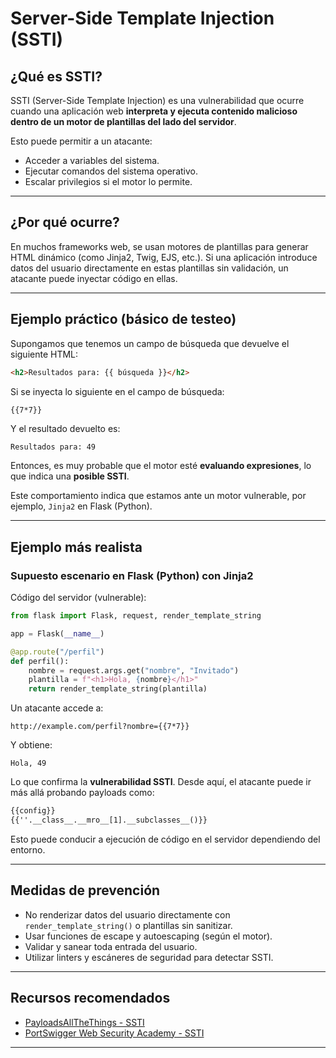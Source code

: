 # Server-Side Template Injection (SSTI)

## ¿Qué es SSTI?

SSTI (Server-Side Template Injection) es una vulnerabilidad que ocurre cuando una aplicación web **interpreta y ejecuta contenido malicioso dentro de un motor de plantillas del lado del servidor**.

Esto puede permitir a un atacante:

- Acceder a variables del sistema.
- Ejecutar comandos del sistema operativo.
- Escalar privilegios si el motor lo permite.

---

## ¿Por qué ocurre?

En muchos frameworks web, se usan motores de plantillas para generar HTML dinámico (como Jinja2, Twig, EJS, etc.). Si una aplicación introduce datos del usuario directamente en estas plantillas sin validación, un atacante puede inyectar código en ellas.

---

## Ejemplo práctico (básico de testeo)

Supongamos que tenemos un campo de búsqueda que devuelve el siguiente HTML:

```html
<h2>Resultados para: {{ búsqueda }}</h2>
````

Si se inyecta lo siguiente en el campo de búsqueda:

```txt
{{7*7}}
```

Y el resultado devuelto es:

```
Resultados para: 49
```

Entonces, es muy probable que el motor esté **evaluando expresiones**, lo que indica una **posible SSTI**.

Este comportamiento indica que estamos ante un motor vulnerable, por ejemplo, `Jinja2` en Flask (Python).

---

## Ejemplo más realista

### Supuesto escenario en Flask (Python) con Jinja2

Código del servidor (vulnerable):

```python
from flask import Flask, request, render_template_string

app = Flask(__name__)

@app.route("/perfil")
def perfil():
    nombre = request.args.get("nombre", "Invitado")
    plantilla = f"<h1>Hola, {nombre}</h1>"
    return render_template_string(plantilla)
```

Un atacante accede a:

```
http://example.com/perfil?nombre={{7*7}}
```

Y obtiene:

```
Hola, 49
```

Lo que confirma la **vulnerabilidad SSTI**. Desde aquí, el atacante puede ir más allá probando payloads como:

```txt
{{config}}
{{''.__class__.__mro__[1].__subclasses__()}}
```

Esto puede conducir a ejecución de código en el servidor dependiendo del entorno.

---

## Medidas de prevención

* No renderizar datos del usuario directamente con `render_template_string()` o plantillas sin sanitizar.
* Usar funciones de escape y autoescaping (según el motor).
* Validar y sanear toda entrada del usuario.
* Utilizar linters y escáneres de seguridad para detectar SSTI.

---

## Recursos recomendados

* [PayloadsAllTheThings - SSTI](https://github.com/swisskyrepo/PayloadsAllTheThings/tree/master/Server%20Side%20Template%20Injection)
* [PortSwigger Web Security Academy - SSTI](https://portswigger.net/web-security/server-side-template-injection)

---

